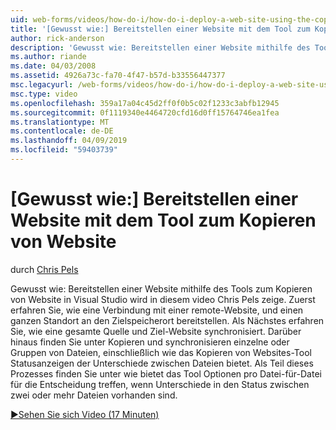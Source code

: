 ```yaml
---
uid: web-forms/videos/how-do-i/how-do-i-deploy-a-web-site-using-the-copy-web-site-tool
title: '[Gewusst wie:] Bereitstellen einer Website mit dem Tool zum Kopieren von-Website | Microsoft-Dokumentation'
author: rick-anderson
description: 'Gewusst wie: Bereitstellen einer Website mithilfe des Tools zum Kopieren von Website in Visual Studio wird in diesem video Chris Pels zeige. Lesen Sie zunächst die Verbindung mit einer remoten Website und...'
ms.author: riande
ms.date: 04/03/2008
ms.assetid: 4926a73c-fa70-4f47-b57d-b33556447377
msc.legacyurl: /web-forms/videos/how-do-i/how-do-i-deploy-a-web-site-using-the-copy-web-site-tool
msc.type: video
ms.openlocfilehash: 359a17a04c45d2ff0f0b5c02f1233c3abfb12945
ms.sourcegitcommit: 0f1119340e4464720cfd16d0ff15764746ea1fea
ms.translationtype: MT
ms.contentlocale: de-DE
ms.lasthandoff: 04/09/2019
ms.locfileid: "59403739"
---
```

# <a name="how-do-i-deploy-a-web-site-using-the-copy-web-site-tool"></a>[Gewusst wie:] Bereitstellen einer Website mit dem Tool zum Kopieren von Website

durch [Chris Pels](https://twitter.com/chrispels)

Gewusst wie: Bereitstellen einer Website mithilfe des Tools zum Kopieren von Website in Visual Studio wird in diesem video Chris Pels zeige. Zuerst erfahren Sie, wie eine Verbindung mit einer remote-Website, und einen ganzen Standort an den Zielspeicherort bereitstellen. Als Nächstes erfahren Sie, wie eine gesamte Quelle und Ziel-Website synchronisiert. Darüber hinaus finden Sie unter Kopieren und synchronisieren einzelne oder Gruppen von Dateien, einschließlich wie das Kopieren von Websites-Tool Statusanzeigen der Unterschiede zwischen Dateien bietet. Als Teil dieses Prozesses finden Sie unter wie bietet das Tool Optionen pro Datei-für-Datei für die Entscheidung treffen, wenn Unterschiede in den Status zwischen zwei oder mehr Dateien vorhanden sind.

[&#9654;Sehen Sie sich Video (17 Minuten)](https://channel9.msdn.com/Blogs/ASP-NET-Site-Videos/how-do-i-deploy-a-web-site-using-the-copy-web-site-tool)
